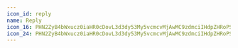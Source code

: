 ```yaml
---
icon_id: reply
name: Reply
icon_16: PHN2ZyB4bWxucz0iaHR0cDovL3d3dy53My5vcmcvMjAwMC9zdmciIHdpZHRoPSIxNiIgaGVpZ2h0PSIxNiIgdmlld0JveD0iMCAwIDE2IDE2Ij48cGF0aCBmaWxsLXJ1bGU9ImV2ZW5vZGQiIGQ9Ik02Ljc4IDEuOTdhLjc1Ljc1IDAgMDEwIDEuMDZMMy44MSA2aDYuNDRBNC43NSA0Ljc1IDAgMDExNSAxMC43NXYyLjVhLjc1Ljc1IDAgMDEtMS41IDB2LTIuNWEzLjI1IDMuMjUgMCAwMC0zLjI1LTMuMjVIMy44MWwyLjk3IDIuOTdhLjc1Ljc1IDAgMTEtMS4wNiAxLjA2TDEuNDcgNy4yOGEuNzUuNzUgMCAwMTAtMS4wNmw0LjI1LTQuMjVhLjc1Ljc1IDAgMDExLjA2IDB6Ii8+PC9zdmc+
icon_24: PHN2ZyB4bWxucz0iaHR0cDovL3d3dy53My5vcmcvMjAwMC9zdmciIHdpZHRoPSIyNCIgaGVpZ2h0PSIyNCIgdmlld0JveD0iMCAwIDI0IDI0Ij48cGF0aCBkPSJNMTAuNTMgNS4wM2EuNzUuNzUgMCAxMC0xLjA2LTEuMDZsLTYuMjUgNi4yNWEuNzUuNzUgMCAwMDAgMS4wNmw2LjI1IDYuMjVhLjc1Ljc1IDAgMTAxLjA2LTEuMDZMNS41NiAxMS41SDE3YTMuMjQ4IDMuMjQ4IDAgMDEzLjI1IDMuMjQ4djQuNTAyYS43NS43NSAwIDAwMS41IDB2LTQuNTAyQTQuNzQ4IDQuNzQ4IDAgMDAxNyAxMEg1LjU2bDQuOTctNC45N3oiLz48L3N2Zz4=
---
```


